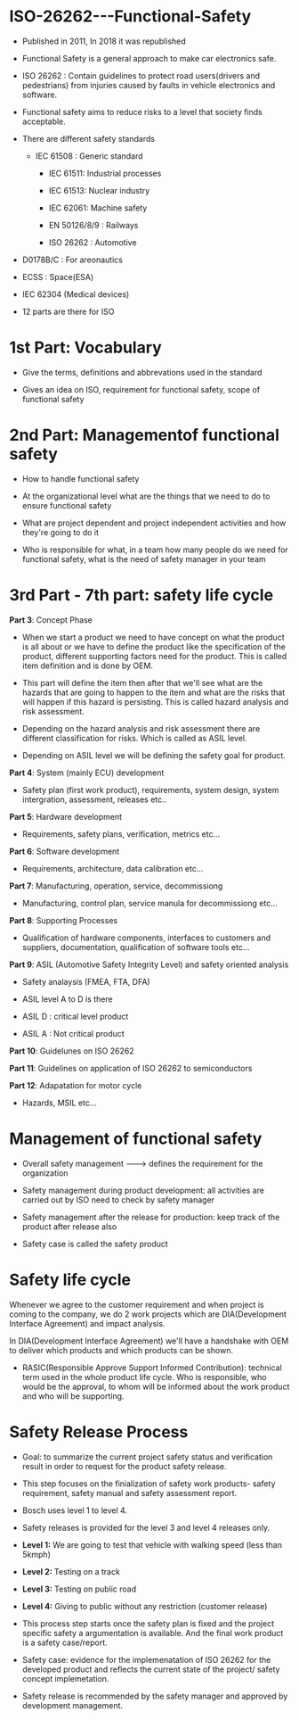 # ISO-26262---Functional-Safety

- Published in 2011, In 2018 it was republished 

- Functional Safety is a general approach to make car electronics safe.

- ISO 26262 : Contain guidelines to protect road users(drivers and pedestrians) from injuries 
  caused by faults in vehicle electronics and software.

- Functional safety aims to reduce risks to a level that society finds acceptable.

- There are different safety standards
  
  - IEC 61508 : Generic standard 
     
      - IEC 61511: Industrial processes
    
      - IEC 61513: Nuclear industry
    
      - IEC 62061: Machine safety
    
      - EN 50126/8/9 : Railways
    
      - ISO 26262 : Automotive

 - D0178B/C : For areonautics

 - ECSS : Space(ESA)

 - IEC 62304 (Medical devices)

- 12 parts are there for ISO

# 1st Part: Vocabulary 

- Give the terms, definitions and abbrevations used in the standard 

- Gives an idea on ISO, requirement for functional safety, scope of functional safety

# 2nd Part: Managementof functional safety
- How to handle functional safety
  
- At the organizational level what are the things that we need to do to ensure functional 
  safety

- What are project dependent and project independent activities and how they're going to do it

- Who is responsible for what, in a team how many people do we need for functional safety, 
  what is the need of safety manager in your team

# 3rd Part - 7th part: safety life cycle

**Part 3**: Concept Phase

- When we start a product we need to have concept on what the product is all about or we have 
  to define the product like the specification of the product, different supporting factors 
  need for the product. This is called item definition and is done by OEM.

 - This part will define the item then after that we'll see what are the hazards that are 
   going to happen to the item and what are the risks that will happen if this hazard is 
   persisting. This is called hazard analysis and risk assessment.

- Depending on the hazard analysis and risk assessment there are different classification for 
  risks. Which is called as ASIL level.

- Depending on ASIL level we will be defining the safety goal for product.

**Part 4**: System (mainly ECU) development

- Safety plan (first work product), requirements, system design, system intergration, 
  assessment, releases etc..

**Part 5**: Hardware development

- Requirements, safety plans, verification, metrics etc...

**Part 6**: Software development

- Requirements, architecture, data calibration etc...

**Part 7**: Manufacturing, operation, service, decommissiong

- Manufacturing, control plan, service manula for decommissiong etc...

**Part 8**: Supporting Processes

- Qualification of hardware components, interfaces to customers and suppliers, documentation, 
  qualification of software tools etc...

**Part 9**: ASIL (Automotive Safety Integrity Level) and safety oriented analysis

- Safety analaysis (FMEA, FTA, DFA)

- ASIL level A to D is there

- ASIL D : critical level product

- ASIL A : Not critical product

**Part 10**: Guidelunes on ISO 26262

**Part 11**: Guidelines on application of ISO 26262 to semiconductors

**Part 12**: Adapatation for motor cycle

- Hazards, MSIL etc...

# Management of functional safety
- Overall safety management ---> defines the requirement for the organization

- Safety management during product development: all activities are carried out by ISO need to 
  check by safety manager

- Safety management after the release for production: keep track of the product after release 
  also
  
- Safety case is called the safety product

# Safety life cycle

Whenever we agree to the customer requirement and when project is coming to the company, we do 2 work projects which are DIA(Development Interface Agreement) and impact analysis.

In  DIA(Development Interface Agreement) we'll have a handshake with OEM to deliver which products and which products can be shown.

- RASIC(Responsible Approve Support Informed Contribution): technical term used in the whole 
  product life cycle. Who is responsible, who would  be the approval, to whom will be 
  informed about the work product and who will be supporting.

# Safety Release Process

- Goal: to summarize the current project safety status and verification result in order to 
  request for the product safety release.

- This step focuses on the finialization of safety work products- safety requirement, safety 
  manual and safety assessment report.

- Bosch uses level 1 to level 4.

- Safety releases is provided for the level 3 and level 4 releases only.

- **Level 1:** We are going to test that vehicle with walking speed (less than 5kmph)

- **Level 2:** Testing on a track

- **Level 3:** Testing on public road

- **Level 4:** Giving to public without any restriction (customer release)

- This process step starts once the safety plan is fixed and the project specific safety a 
  argumentation is available. And the final work product is a safety case/report.
 
- Safety case: evidence for the implemenatation of ISO 26262 for the developed product and 
  reflects the current state of the project/ safety concept implemetation.

- Safety release is recommended by the safety manager and approved by development management.









